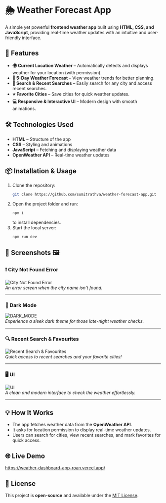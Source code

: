 # 🌦️ Weather Forecast App

A simple yet powerful **frontend weather app** built using **HTML, CSS, and JavaScript**, providing real-time weather updates with an intuitive and user-friendly interface.

## 🚀 Features
- **🌍 Current Location Weather** – Automatically detects and displays weather for your location (with permission).
- **📅 5-Day Weather Forecast** – View weather trends for better planning.
- **🔎 Search & Recent Searches** – Easily search for any city and access recent searches.
- **⭐ Favorite Cities** – Save cities for quick weather updates.
- **💻 Responsive & Interactive UI** – Modern design with smooth animations.

## 🛠️ Technologies Used
- **HTML** – Structure of the app
- **CSS** – Styling and animations
- **JavaScript** – Fetching and displaying weather data
- **OpenWeather API** – Real-time weather updates

## 📦 Installation & Usage
1. Clone the repository:
   ```bash
   git clone https://github.com/sumitrathva/weather-forecast-app.git
   ```
2. Open the project folder and run:
   ```bash
   npm i
   ```
   to install dependencies.
3. Start the local server:
   ```bash
   npm run dev
   ```


## 🎨 **Screenshots** 🖼️

### ❗ **City Not Found Error** 
![City Not Found Error](City%20Not%20Found%20Error.jpg)  
*An error screen when the city name isn't found.*

---

### 🌙 **Dark Mode** 
![DARK_MODE](DARK_MODE.jpg)  
*Experience a sleek dark theme for those late-night weather checks.*

---

### 🔍 **Recent Search & Favourites**  
![Recent Search & Favourites](Recent-Search%20&%20Favourites.jpg)  
*Quick access to recent searches and your favorite cities!*

---

### 🖥️ **UI**  
![UI](UI.jpg)  
*A clean and modern interface to check the weather effortlessly.*

---

## 💡 How It Works

- The app fetches weather data from the **OpenWeather API**.
- It asks for location permission to display real-time weather updates.
- Users can search for cities, view recent searches, and mark favorites for quick access.

## 🌐 Live Demo

https://weather-dashboard-app-roan.vercel.app/

## 🐜 License
This project is **open-source** and available under the [MIT License](LICENSE).

